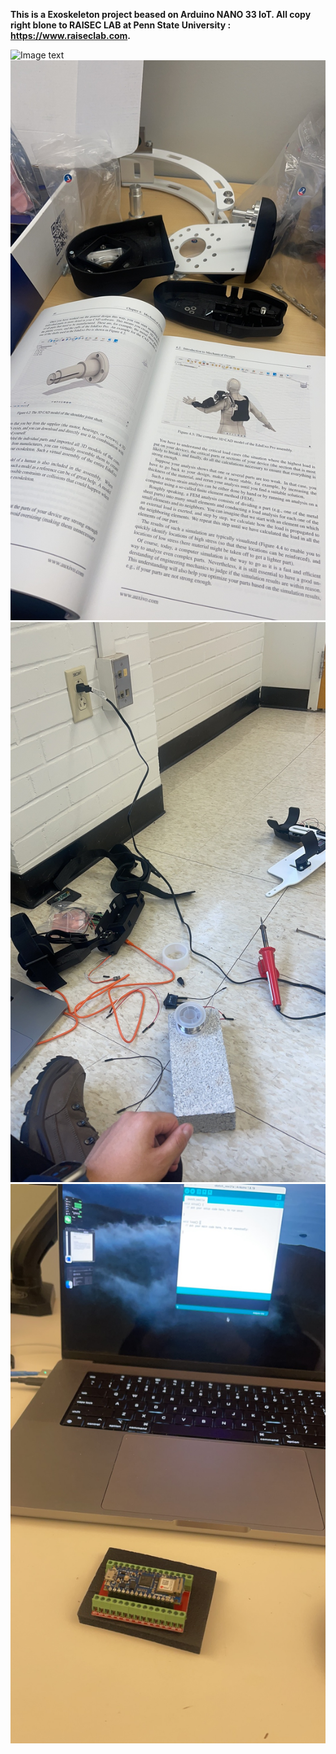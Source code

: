 **This is a Exoskeleton project beased on Arduino NANO 33 IoT. All copy right blone to RAISEC LAB at Penn State University : https://www.raiseclab.com.**


![Image text](https://github.com/Austinguo63/Exoskeleton-Test-Code/blob/main/img-folder/IMG_5067.JPG)
![Image text](https://github.com/Austinguo63/Exoskeleton-Test-Code/blob/main/img-folder/IMG_4335.JPG)
![Image text](https://github.com/Austinguo63/Exoskeleton-Test-Code/blob/main/img-folder/IMG_5061.JPG)
![Image text](https://github.com/Austinguo63/Exoskeleton-Test-Code/blob/main/img-folder/IMG_4605.JPG)
